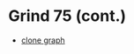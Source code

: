 # Grind 75 (cont.)
- [clone graph](https://docs.google.com/presentation/d/1tk9X05w78rDUGISb2iO7j8DuI5ZAlvHkrEQExHrvSbI/edit#slide=id.g24ff502bcdf_0_108)
